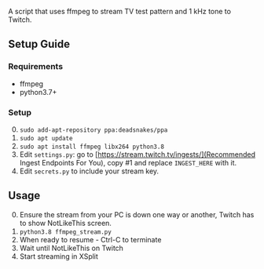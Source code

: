 A script that uses ffmpeg to stream TV test pattern and 1 kHz tone to Twitch.

## Setup Guide
### Requirements
* ffmpeg
* python3.7+

### Setup
0. `sudo add-apt-repository ppa:deadsnakes/ppa`
0. `sudo apt update`
0. `sudo apt install ffmpeg libx264 python3.8`
1. Edit `settings.py`: go to [https://stream.twitch.tv/ingests/](Recommended Ingest Endpoints For You), copy #1 and replace `INGEST_HERE` with it.
2. Edit `secrets.py` to include your stream key.

## Usage
0. Ensure the stream from your PC is down one way or another, Twitch has to show NotLikeThis screen.
1. `python3.8 ffmpeg_stream.py`
2. When ready to resume - Ctrl-C to terminate
3. Wait until NotLikeThis on Twitch
4. Start streaming in XSplit

